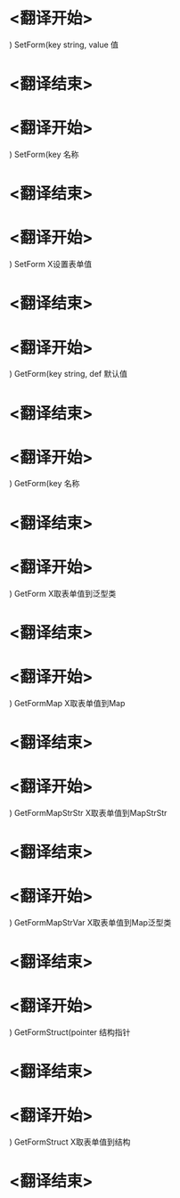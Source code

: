 
# <翻译开始>
) SetForm(key string, value
值
# <翻译结束>

# <翻译开始>
) SetForm(key
名称
# <翻译结束>

# <翻译开始>
) SetForm
X设置表单值
# <翻译结束>

# <翻译开始>
) GetForm(key string, def
默认值
# <翻译结束>

# <翻译开始>
) GetForm(key
名称
# <翻译结束>

# <翻译开始>
) GetForm
X取表单值到泛型类
# <翻译结束>

# <翻译开始>
) GetFormMap
X取表单值到Map
# <翻译结束>

# <翻译开始>
) GetFormMapStrStr
X取表单值到MapStrStr
# <翻译结束>

# <翻译开始>
) GetFormMapStrVar
X取表单值到Map泛型类
# <翻译结束>

# <翻译开始>
) GetFormStruct(pointer
结构指针
# <翻译结束>

# <翻译开始>
) GetFormStruct
X取表单值到结构
# <翻译结束>
